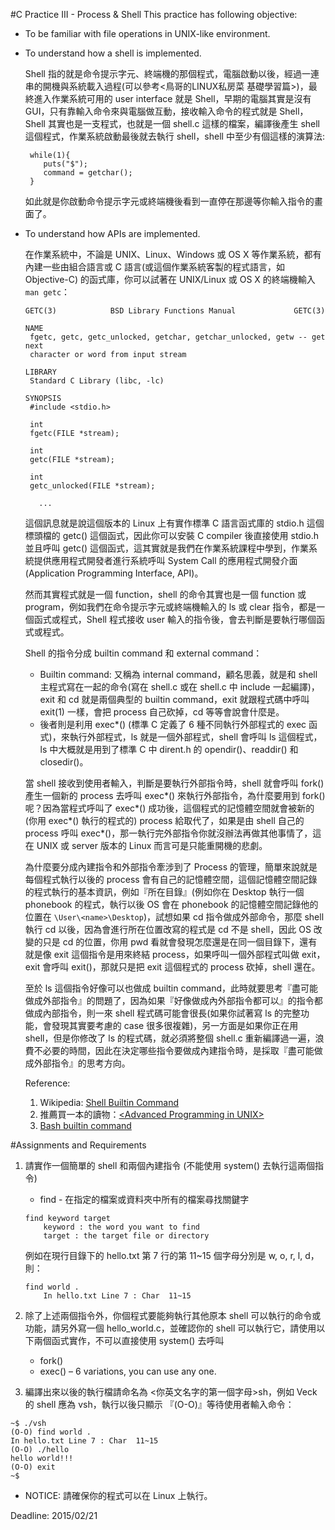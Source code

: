 #C Practice III - Process & Shell
This practice has following objective:
* To be familiar with file operations in UNIX-like environment.
* To understand how a shell is implemented.

	Shell 指的就是命令提示字元、終端機的那個程式，電腦啟動以後，經過一連串的開機與系統載入過程(可以參考<鳥哥的LINUX私房菜 基礎學習篇>)，最終進入作業系統可用的 user interface 就是 Shell，早期的電腦其實是沒有 GUI，只有靠輸入命令來與電腦做互動，接收輸入命令的程式就是 Shell，Shell 其實也是一支程式，也就是一個 shell.c 這樣的檔案，編譯後產生 shell 這個程式，作業系統啟動最後就去執行 shell，shell 中至少有個這樣的演算法:
	
	```
	 while(1){ 
	 	puts("$"); 
	 	command = getchar();
	 }
	```
	如此就是你啟動命令提示字元或終端機後看到一直停在那邊等你輸入指令的畫面了。
	
* To understand how APIs are implemented.

	在作業系統中，不論是 UNIX、Linux、Windows 或 OS X 等作業系統，都有內建一些由組合語言或 C 語言(或這個作業系統客製的程式語言，如 Objective-C) 的函式庫，你可以試著在 UNIX/Linux 或 OS X 的終端機輸入 `man getc`：
	```	
	GETC(3)            BSD Library Functions Manual             GETC(3)

	NAME
     fgetc, getc, getc_unlocked, getchar, getchar_unlocked, getw -- get next
     character or word from input stream

	LIBRARY
     Standard C Library (libc, -lc)

	SYNOPSIS
     #include <stdio.h>

     int
     fgetc(FILE *stream);

     int
     getc(FILE *stream);

     int
     getc_unlocked(FILE *stream);

	   ...	
	```
	這個訊息就是說這個版本的 Linux 上有實作標準 C 語言函式庫的 stdio.h 這個標頭檔的 getc() 這個函式，因此你可以安裝 C compiler 後直接使用 stdio.h 並且呼叫 getc() 這個函式，這其實就是我們在作業系統課程中學到，作業系統提供應用程式開發者進行系統呼叫 System Call 的應用程式開發介面(Application Programming Interface, API)。
	
	然而其實程式就是一個 function，shell 的命令其實也是一個 function 或 program，例如我們在命令提示字元或終端機輸入的 ls 或 clear 指令，都是一個函式或程式，Shell 程式接收 user 輸入的指令後，會去判斷是要執行哪個函式或程式。
	
	Shell 的指令分成 builtin command 和 external command：
	
	* Builtin command: 又稱為 internal command，顧名思義，就是和 shell 主程式寫在一起的命令(寫在 shell.c 或在 shell.c 中 include 一起編譯)，exit 和 cd 就是兩個典型的 builtin command，exit 就跟程式碼中呼叫 exit(1) 一樣，會把 process 自己砍掉，cd 等等會說會什麼是。
	* 後者則是利用 exec*() (標準 C 定義了 6 種不同執行外部程式的 exec 函式)，來執行外部程式，ls 就是一個外部程式，shell 會呼叫 ls 這個程式，ls 中大概就是用到了標準 C 中 dirent.h 的 opendir()、readdir() 和 closedir()。
		
	當 shell 接收到使用者輸入，判斷是要執行外部指令時，shell 就會呼叫 fork() 產生一個新的 process 去呼叫 exec\*() 來執行外部指令，為什麼要用到 fork() 呢？因為當程式呼叫了 exec\*() 成功後，這個程式的記憶體空間就會被新的(你用 exec\*() 執行的程式的) process 給取代了，如果是由 shell 自己的 process 呼叫 exec*()，那一執行完外部指令你就沒辦法再做其他事情了，這在 UNIX 或 server 版本的 Linux 而言可是只能重開機的悲劇。

	為什麼要分成內建指令和外部指令牽涉到了 Process 的管理，簡單來說就是每個程式執行以後的 process 會有自己的記憶體空間，這個記憶體空間記錄的程式執行的基本資訊，例如『所在目錄』(例如你在 Desktop 執行一個 phonebook 的程式，執行以後 OS 會在 phonebook 的記憶體空間記錄他的位置在 `\User\<name>\Desktop`)，試想如果 cd 指令做成外部命令，那麼 shell 執行 cd 以後，因為會進行所在位置改寫的程式是 cd 不是 shell，因此 OS 改變的只是 cd 的位置，你用 pwd 看就會發現怎麼還是在同一個目錄下，還有就是像 exit 這個指令是用來終結 process，如果呼叫一個外部程式叫做 exit，exit 會呼叫 exit()，那就只是把 exit 這個程式的 process 砍掉，shell 還在。
	
	至於 ls 這個指令好像可以也做成 builtin command，此時就要思考『盡可能做成外部指令』的問題了，因為如果『好像做成內外部指令都可以』的指令都做成內部指令，則一來 shell 程式碼可能會很長(如果你試著寫 ls 的完整功能，會發現其實要考慮的 case 很多很複雜)，另一方面是如果你正在用 shell，但是你修改了 ls 的程式碼，就必須將整個 shell.c 重新編譯過一遍，浪費不必要的時間，因此在決定哪些指令要做成內建指令時，是採取『盡可能做成外部指令』的思考方向。
	
	Reference:<br>
	1. Wikipedia: [Shell Builtin Command](https://zh.wikipedia.org/wiki/%E6%AE%BC%E5%B1%A4%E5%85%A7%E5%BB%BA%E6%8C%87%E4%BB%A4)<br>
	2.  推薦買一本的讀物：[\<Advanced Programming in UNIX>](http://www.apuebook.com/)<br>
	3. [Bash builtin command](https://www.gnu.org/software/bash/manual/html_node/Bash-Builtins.html)
	

#Assignments and Requirements
1. 請實作一個簡單的 shell 和兩個內建指令 (不能使用 system() 去執行這兩個指令)
	* find - 在指定的檔案或資料夾中所有的檔案尋找關鍵字

	```
	find keyword target
		keyword : the word you want to find
		target : the target file or directory
	```

	例如在現行目錄下的 hello.txt 第 7 行的第 11~15 個字母分別是 w, o, r, l, d，則：
	```
	find world .
		In hello.txt Line 7 : Char  11~15
	```

2.  除了上述兩個指令外，你個程式要能夠執行其他原本 shell 可以執行的命令或功能，請另外寫一個 hello_world.c，並確認你的 shell 可以執行它，請使用以下兩個函式實作，不可以直接使用 system() 去呼叫
    * fork()
    * exec() – 6 variations, you can use any one.

3. 編譯出來以後的執行檔請命名為 <你英文名字的第一個字母>sh，例如 Veck 的 shell 應為 vsh，執行以後只顯示 『(O-O)』等待使用者輸入命令：
```
~$ ./vsh
(O-O) find world .
In hello.txt Line 7 : Char  11~15
(O-O) ./hello
hello world!!!
(O-O) exit
~$
```

* NOTICE: 請確保你的程式可以在 Linux 上執行。

Deadline: 2015/02/21